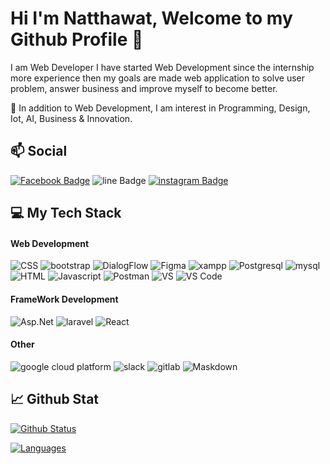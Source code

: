 # Hi I'm Natthawat, Welcome to my Github Profile 👋

I am Web Developer I have started Web Development since the internship more experience then my goals are made web application to solve user problem, answer business and improve myself to become better.

🌱 In addition to Web Development, I am interest in Programming, Design, Iot, AI, Business & Innovation.

## 📫 Social
<!--[![Portfolio](https://img.shields.io/website?color=FF9999&style=flat-square&up_message=Portfolio&url=)]() -->

[![Facebook Badge](https://img.shields.io/badge/-profilenatthawat-blue?style=flat&logo=Facebook&logoColor=white&link=https://www.facebook.com/profilenatthawat/)](https://www.facebook.com/profilenatthawat)
![line Badge](https://img.shields.io/badge/-fry543-339933?style=flat&logo=line&logoColor=white)
[![instagram Badge](https://img.shields.io/badge/-profiles__-CB3837?style=flat&logo=instagram&logoColor=white&link=https://www.instagram.com/profiles__/)](https://www.instagram.com/profiles__/)

## 💻 My Tech Stack

#### Web Development
![CSS](https://img.shields.io/badge/CSS3-1572B6?style=for-the-badge&logo=css3&logoColor=white)
![bootstrap](https://img.shields.io/badge/Bootstrap-8E44AD?style=for-the-badge&logo=bootstrap&logoColor=white)
![DialogFlow](https://img.shields.io/badge/Dialogflow-FF9800?style=for-the-badge&logo=dialogflow&logoColor=white)
![Figma](https://img.shields.io/badge/Figma-CB3837?style=for-the-badge&logo=Figma&logoColor=white)
![xampp](https://img.shields.io/badge/Xampp-FF6C37?style=for-the-badge&logo=xampp&logoColor=white )
![Postgresql](https://img.shields.io/badge/Postgresql-1572B6?style=for-the-badge&logo=Postgresql&logoColor=white)
![mysql](https://img.shields.io/badge/Mysql-323330?style=for-the-badge&logo=mysql&logoColor=2E86C1 )
![HTML](https://img.shields.io/badge/HTML5-E34F26?style=for-the-badge&logo=html5&logoColor=white)
![Javascript](https://img.shields.io/badge/JavaScript-323330?style=for-the-badge&logo=javascript&logoColor=F7DF1E)
![Postman](https://img.shields.io/badge/Postman-FF6C37?style=for-the-badge&logo=Postman&logoColor=white)
![VS](https://img.shields.io/badge/Visual_Studio-8E44AD?style=for-the-badge&logo=visual%20studio&logoColor=white)
![VS Code](https://img.shields.io/badge/Visual_Studio_Code-0078D4?style=for-the-badge&logo=visual%20studio%20code&logoColor=white)

#### FrameWork Development
![Asp.Net](https://img.shields.io/badge/Asp.Net-8E44AD?style=for-the-badge&logo=.Net&logoColor=white)
![laravel](https://img.shields.io/badge/Laravel-CB3837?style=for-the-badge&logo=laravel&logoColor=white)
![React](https://img.shields.io/badge/React-0078D4?style=for-the-badge&logo=React&logoColor=white)

#### Other
![google cloud platform](https://img.shields.io/badge/google_cloud_platform-0078D4?style=for-the-badge&logo=google%20cloud&logoColor=white)
![slack](https://img.shields.io/badge/Slack-323330?style=for-the-badge&logo=slack&logoColor=white)
![gitlab](https://img.shields.io/badge/Git_Lab-F38020?style=for-the-badge&logo=gitlab&logoColor=white)
![Maskdown](https://img.shields.io/badge/Markdown-000000?style=for-the-badge&logo=markdown&logoColor=white)

## 📈 Github Stat

[![Github Status](https://github-readme-stats.vercel.app/api?username=profilenatthawat&count_private=true&theme=onedark&show_icons=true)](https://github.com/profilenatthawat)

[![Languages](https://github-readme-stats.vercel.app/api/top-langs/?username=profilenatthawat&layout=compact&langs_count=10&hide_border=true&custom_title=Languages&bg_color=f5f5f5)](https://github.com/profilenatthawat)
